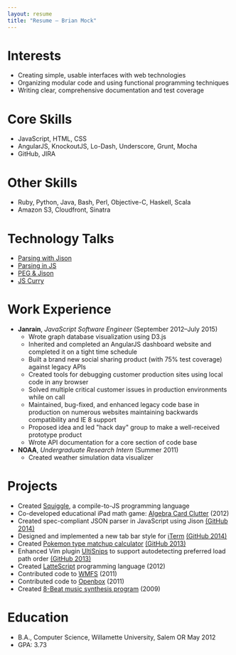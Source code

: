 ```yaml
---
layout: resume
title: "Resume – Brian Mock"
---
```


# Interests

- Creating simple, usable interfaces with web technologies
- Organizing modular code and using functional programming techniques
- Writing clear, comprehensive documentation and test coverage

# Core Skills

- JavaScript, HTML, CSS
- AngularJS, KnockoutJS, Lo-Dash, Underscore, Grunt, Mocha
- GitHub, JIRA

# Other Skills

- Ruby, Python, Java, Bash, Perl, Objective-C, Haskell, Scala
- Amazon S3, Cloudfront, Sinatra

# Technology Talks

- [Parsing with Jison](http://mockbrian.com/talk/jison/#/)
- [Parsing in JS](http://mockbrian.com/talk/parsing-jison/#/)
- [PEG & Jison](http://mockbrian.com/talk/peg-jison/#/)
- [JS Curry](http://mockbrian.com/talk/js-curry/#/)

# Work Experience

- **Janrain**, *JavaScript Software Engineer* (September 2012–July 2015)
    - Wrote graph database visualization using D3.js
    - Inherited and completed an AngularJS dashboard website and completed it
      on a tight time schedule
    - Built a brand new social sharing product (with 75% test coverage) against
      legacy APIs
    - Created tools for debugging customer production sites using
      local code in any browser
    - Solved multiple critical customer issues in production
      environments while on call
    - Maintained, bug-fixed, and enhanced legacy code base in
      production on numerous websites maintaining backwards
      compatibility and IE 8 support
    - Proposed idea and led "hack day" group to make a
      well-received prototype product
    - Wrote API documentation for a core section of code base
- **NOAA**, *Undergraduate Research Intern* (Summer 2011)
    - Created weather simulation data visualizer

# Projects

- Created [Squiggle](http://squiggle-lang.org/), a compile-to-JS programming language
- Co-developed educational iPad math game: [Algebra Card Clutter](http://itunes.apple.com/us/app/algebra-card-clutter/id549330499) (2012)
- Created spec-compliant JSON parser in JavaScript using Jison [(GitHub 2014)](https://github.com/wavebeem/json-crumpet)
- Designed and implemented a new tab bar style for [iTerm](http://iterm2.com/) [(GitHub 2014)](https://github.com/gnachman/iTerm2/pull/185)
- Created [Pokemon type matchup calculator](http://mockbrian.com/pkmn/) [(GitHub 2013)](https://github.com/wavebeem/pkmn-type-calc)
- Enhanced Vim plugin [UltiSnips](https://github.com/SirVer/ultisnips) to support autodetecting preferred load path
order [(GitHub 2013)](https://github.com/SirVer/ultisnips/pull/118)
- Created [LatteScript](http://mockbrian.com/lattescript/) programming language (2012)
- Contributed code to [WMFS](http://wmfs.info/) (2011)
- Contributed code to [Openbox](http://openbox.org/) (2011)
- Created [8-Beat music synthesis program](http://eight-beat.sf.net) (2009)

# Education

- B.A., Computer Science, Willamette University, Salem OR May 2012
- GPA: 3.73
